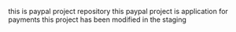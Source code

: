this is paypal project repository
this paypal project is application for payments
this project has been modified in the staging
